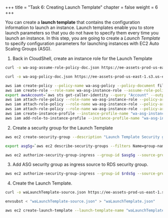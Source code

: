 +++ 
title = "Task 6: Creating Launch Template"
chapter = false 
weight = 6
+++

You can create a **launch template** that contains the configuration information to launch an instance. Launch templates enable you to store launch parameters so that you do not have to specify them every time you launch an instance.  In this step, you are going to create a *Launch Template* to specify configuration parameters for launching instances with EC2 Auto Scaling Groups (ASG).

1. Back in CloudShell, create an instance role for the Launch Template

```sh
curl -o wa-asg-assume-role-policy-doc.json https://ee-assets-prod-us-east-1.s3.us-east-1.amazonaws.com/modules/6cfbb89d4a74400082ad348b4ec61df1/v1/wa-asg-assume-role-policy-doc.json

curl -o wa-asg-policy-doc.json https://ee-assets-prod-us-east-1.s3.us-east-1.amazonaws.com/modules/6cfbb89d4a74400082ad348b4ec61df1/v1/wa-asg-policy-doc.json

aws iam create-policy --policy-name wa-asg-policy --policy-document file://wa-asg-policy-doc.json
aws iam create-role --role-name wa-asg-instance-role --assume-role-policy-document file://wa-asg-assume-role-policy-doc.json
export awsAccount=`aws sts get-caller-identity --query "Account" --output text`
aws iam attach-role-policy --role-name wa-asg-instance-role --policy-arn arn:aws:iam::$awsAccount:policy/wa-asg-policy
aws iam attach-role-policy --role-name wa-asg-instance-role --policy-arn arn:aws:iam::aws:policy/AmazonSSMManagedInstanceCore
aws iam attach-role-policy --role-name wa-asg-instance-role --policy-arn arn:aws:iam::aws:policy/CloudWatchAgentServerPolicy
aws iam create-instance-profile --instance-profile-name "wa-asg-instance-profile"
aws iam add-role-to-instance-profile --instance-profile-name "wa-asg-instance-profile" --role-name "wa-asg-instance-role"
```

2. Create a security group for the Launch Template

```sh
aws ec2 create-security-group --description "Launch Template Security group" --group-name "wa-asg-sg" --vpc-id $VPC

export asgSg=`aws ec2 describe-security-groups --filters Name=group-name,Values=wa-asg-sg --query 'SecurityGroups[*].GroupId' --output text --region us-west-2`

aws ec2 authorize-security-group-ingress --group-id $asgSg --source-group $albSg --protocol "tcp" --port "80"
```

3. Add ASG security group as ingress source to RDS security group.

```sh
aws ec2 authorize-security-group-ingress --group-id $rdsSg --source-group $asgSg --protocol "tcp" --port "3306"
```

4. Create the Launch Template.

```sh
curl -o waLaunchTemplate-source.json https://ee-assets-prod-us-east-1.s3.us-east-1.amazonaws.com/modules/6cfbb89d4a74400082ad348b4ec61df1/v1/waLaunchTemplate-source.json

envsubst < "waLaunchTemplate-source.json" > "waLaunchTemplate.json"

aws ec2 create-launch-template --launch-template-name "waLaunchTemplate" --launch-template-data file://waLaunchTemplate.json
```
